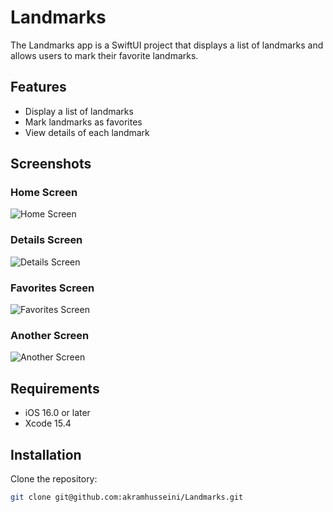 # Landmarks

The Landmarks app is a SwiftUI project that displays a list of landmarks and allows users to mark their favorite landmarks.

## Features

- Display a list of landmarks
- Mark landmarks as favorites
- View details of each landmark

## Screenshots

### Home Screen
![Home Screen](Screenshots/home_screen.png)

### Details Screen
![Details Screen](Screenshots/details_screen.png)

### Favorites Screen
![Favorites Screen](Screenshots/favorites_screen.png)

### Another Screen
![Another Screen](Screenshots/another_screen.png)

## Requirements

- iOS 16.0 or later
- Xcode 15.4

## Installation

Clone the repository:

```bash
git clone git@github.com:akramhusseini/Landmarks.git
